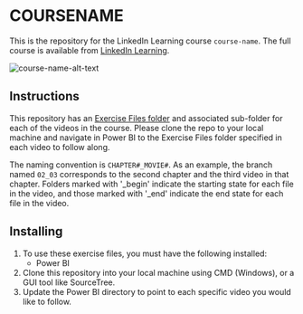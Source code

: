 # COURSENAME
This is the repository for the LinkedIn Learning course `course-name`. The full course is available from [LinkedIn Learning][lil-course-url].

![course-name-alt-text][lil-thumbnail-url] 

## Instructions
This repository has an [Exercise Files folder](https://github.com/LinkedInLearning/power-bi-data-dashboards-4436078/tree/main/Exercise%20Files) and associated sub-folder for each of the videos in the course. Please clone the repo to your local machine and navigate in Power BI to the Exercise Files folder specified in each video to follow along.

The naming convention is `CHAPTER#_MOVIE#`. As an example, the branch named `02_03` corresponds to the second chapter and the third video in that chapter. Folders marked with '_begin' indicate the starting state for each file in the video, and those marked with '_end' indicate the end state for each file in the video.

## Installing
1. To use these exercise files, you must have the following installed:
	- Power BI
2. Clone this repository into your local machine using CMD (Windows), or a GUI tool like SourceTree.
3. Update the Power BI directory to point to each specific video you would like to follow.


[0]: # (Replace these placeholder URLs with actual course URLs)

[lil-course-url]: https://www.linkedin.com/learning/
[lil-thumbnail-url]: http://


